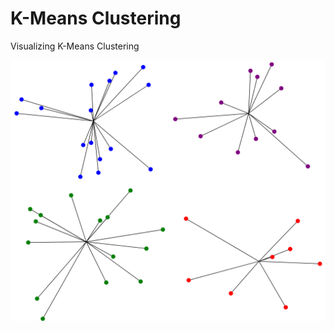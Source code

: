 # K-Means Clustering

Visualizing K-Means Clustering

![illustration_image](illustration_image.png)
